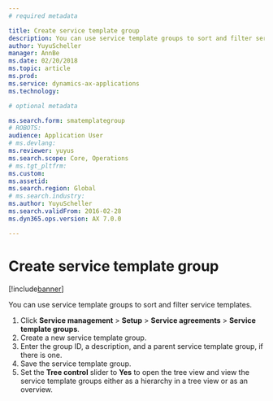 ```yaml
---
# required metadata

title: Create service template group 
description: You can use service template groups to sort and filter service templates.
author: YuyuScheller
manager: AnnBe
ms.date: 02/20/2018
ms.topic: article
ms.prod: 
ms.service: dynamics-ax-applications
ms.technology: 

# optional metadata

ms.search.form: smatemplategroup
# ROBOTS: 
audience: Application User
# ms.devlang: 
ms.reviewer: yuyus
ms.search.scope: Core, Operations
# ms.tgt_pltfrm: 
ms.custom: 
ms.assetid: 
ms.search.region: Global
# ms.search.industry: 
ms.author: YuyuScheller
ms.search.validFrom: 2016-02-28
ms.dyn365.ops.version: AX 7.0.0

---
```


# Create service template group  

[!include[banner](../includes/banner.md)]

You can use service template groups to sort and filter service templates.

1. Click **Service management** \> **Setup** \> **Service agreements** \> **Service template groups**.
2. Create a new service template group.
3. Enter the group ID, a description, and a parent service template group, if there is one.
4. Save the service template group.
5. Set the **Tree control** slider to **Yes** to open the tree view and view the service template groups either as a hierarchy in a tree view or as an overview.




